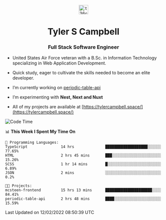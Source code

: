 <p align="center">
<a href="https://www.linkedin.com/in/t36campbell" target="blank"><img align="center" src="https://ik.imagekit.io/t36campbell/Portfolio/linkedin.png.original_m8bbGgPh6.png" alt="t36campbell" height="30" width="30" /></a>
</p>
<h1 align="center">Tyler S Campbell</h1>
<h3 align="center">Full Stack Software Engineer</h3>

* United States Air Force veteran with a B.Sc. in Information Technology specializing in Web Application Development. 

* Quick study, eager to cultivate the skills needed to become an elite developer.

* I’m currently working on [periodic-table-api](https://github.com/t36campbell/periodic-table-api)

* I’m experimenting with **Nest, Next and Nuxt**

* All of my projects are available at [https://tylercampbell.space/](https://tylercampbell.space/)

<!--START_SECTION:waka-->
![Code Time](http://img.shields.io/badge/Code%20Time-1%2C423%20hrs%206%20mins-blue)

📊 **This Week I Spent My Time On** 

```text
💬 Programming Languages: 
TypeScript               14 hrs              ███████████████████░░░░░░   77.65% 
HTML                     2 hrs 45 mins       ███░░░░░░░░░░░░░░░░░░░░░░   15.26% 
SCSS                     1 hr 14 mins        █░░░░░░░░░░░░░░░░░░░░░░░░   6.89% 
JSON                     2 mins              ░░░░░░░░░░░░░░░░░░░░░░░░░   0.2%

🐱‍💻 Projects: 
mcsteen-frontend         15 hrs 13 mins      █████████████████████░░░░   84.41% 
periodic-table-api       2 hrs 48 mins       ████░░░░░░░░░░░░░░░░░░░░░   15.59%

```


 Last Updated on 12/02/2022 08:50:39 UTC
<!--END_SECTION:waka-->
